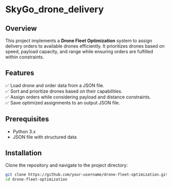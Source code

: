# SkyGo_drone_delivery

## Overview
This project implements a **Drone Fleet Optimization** system to assign delivery orders to available drones efficiently. It prioritizes drones based on speed, payload capacity, and range while ensuring orders are fulfilled within constraints.

## Features
✅ Load drone and order data from a JSON file.  
✅ Sort and prioritize drones based on their capabilities.  
✅ Assign orders while considering payload and distance constraints.  
✅ Save optimized assignments to an output JSON file.  

## Prerequisites
- Python 3.x  
- JSON file with structured data  

## Installation
Clone the repository and navigate to the project directory:
```sh
git clone https://github.com/your-username/drone-fleet-optimization.git
cd drone-fleet-optimization
```

